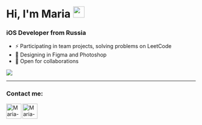 <h1>
  Hi, I'm Maria
  <img src="https://media.giphy.com/media/hvRJCLFzcasrR4ia7z/giphy.gif" width="30px"/>
</h1>

### iOS Developer from Russia
- :zap: Participating in team projects, solving problems on LeetCode
- 🌠 Designing in Figma and Photoshop
- 🤝 Open for collaborations

<p align="left" >  
 <a href="https://github.com/anuraghazra/github-readme-stats"> 
  <img  src="https://github-readme-stats-sigma-five.vercel.app/api?username=ridebyhorse&show_icons=true&theme=react&hide=issues,stars"/>
 </a>
</p>

---

### Contact me:

[<img align="left" alt="Maria-Nesterova | Telegram" height="40px" src="https://img.icons8.com/fluency/48/telegram-app.png"/>][telegram]

[<img align="left" alt="Maria-Nesterova | Post" height="40px" src="https://img.icons8.com/fluency/48/gmail.png"/>][post]

[telegram]: https://t.me/ridebyhorse
[post]: mailto:ridebyhorse@gmail.com

